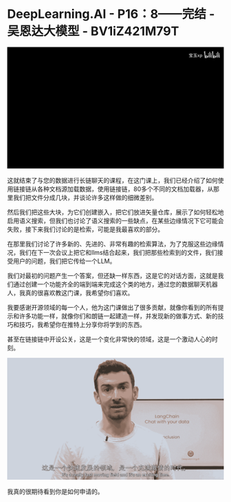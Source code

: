 #  DeepLearning.AI - P16：8——完结 - 吴恩达大模型 - BV1iZ421M79T

![](img/5bc1220fabfa60a370122064746fe3b7_0.png)

这就结束了与您的数据进行长链聊天的课程，在这门课上，我们已经介绍了如何使用链接链从各种文档源加载数据，使用链接链，80多个不同的文档加载器，从那里我们把文件分成几块，并谈论许多这样做的细微差别。

然后我们把这些大块，为它们创建嵌入，把它们放进矢量仓库，展示了如何轻松地启用语义搜索，但我们也讨论了语义搜索的一些缺点，在某些边缘情况下它可能会失败，接下来我们讨论的是检索，可能是我最喜欢的部分。

在那里我们讨论了许多新的、先进的、非常有趣的检索算法，为了克服这些边缘情况，我们在下一次会议上把它和llms结合起来，我们把那些检索到的文件，我们接受用户的问题，我们把它传给一个LLM。

我们对最初的问题产生一个答案，但还缺一样东西，这是它的对话方面，这就是我们通过创建一个功能齐全的端到端来完成这个类的地方，通过您的数据聊天机器人，我真的很喜欢教这门课，我希望你们喜欢。

我要感谢开源领域的每一个人，他为这门课做出了很多贡献，就像你看到的所有提示和许多功能一样，就像你们和朗链一起建造一样，并发现新的做事方式、新的技巧和技巧，我希望你在推特上分享你将学到的东西。

甚至在链接链中开设公关，这是一个变化非常快的领域，这是一个激动人心的时刻。

![](img/5bc1220fabfa60a370122064746fe3b7_2.png)

我真的很期待看到你是如何申请的。